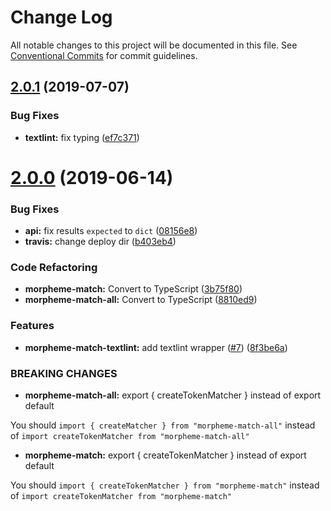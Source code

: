 # Change Log

All notable changes to this project will be documented in this file.
See [Conventional Commits](https://conventionalcommits.org) for commit guidelines.

## [2.0.1](https://github.com/azu/morpheme-match/compare/v2.0.0...v2.0.1) (2019-07-07)


### Bug Fixes

* **textlint:** fix typing ([ef7c371](https://github.com/azu/morpheme-match/commit/ef7c371))





# [2.0.0](https://github.com/azu/morpheme-match/compare/1.2.1...2.0.0) (2019-06-14)


### Bug Fixes

* **api:** fix results `expected` to `dict` ([08156e8](https://github.com/azu/morpheme-match/commit/08156e8))
* **travis:** change deploy dir ([b403eb4](https://github.com/azu/morpheme-match/commit/b403eb4))


### Code Refactoring

* **morpheme-match:** Convert to TypeScript ([3b75f80](https://github.com/azu/morpheme-match/commit/3b75f80))
* **morpheme-match-all:** Convert to TypeScript ([8810ed9](https://github.com/azu/morpheme-match/commit/8810ed9))


### Features

* **morpheme-match-textlint:** add textlint wrapper ([#7](https://github.com/azu/morpheme-match/issues/7)) ([8f3be6a](https://github.com/azu/morpheme-match/commit/8f3be6a))


### BREAKING CHANGES

* **morpheme-match-all:** export { createTokenMatcher } instead of export default

You should `import { createMatcher } from "morpheme-match-all"` instead of `import createTokenMatcher from "morpheme-match-all"`
* **morpheme-match:** export { createTokenMatcher } instead of export default

You should `import { createTokenMatcher } from "morpheme-match"` instead of `import createTokenMatcher from "morpheme-match"`
